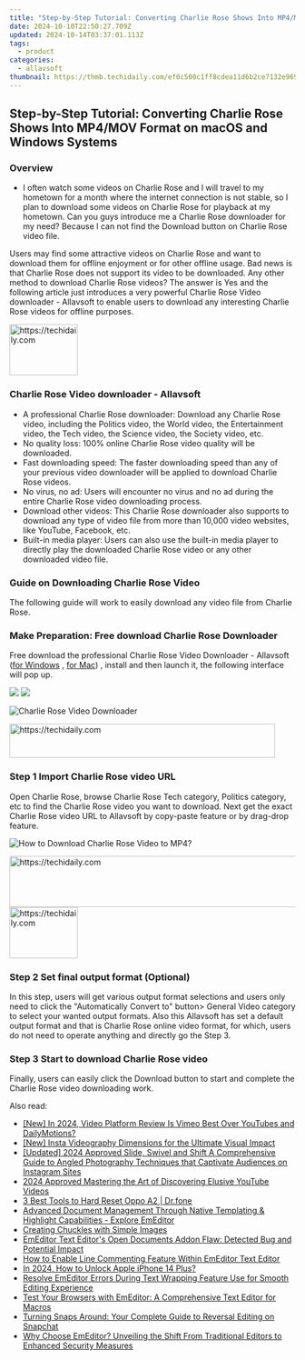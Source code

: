 ```yaml
---
title: "Step-by-Step Tutorial: Converting Charlie Rose Shows Into MP4/MOV Format on macOS and Windows Systems"
date: 2024-10-10T22:50:27.709Z
updated: 2024-10-14T03:37:01.113Z
tags:
  - product
categories:
  - allavsoft
thumbnail: https://thmb.techidaily.com/ef0c500c1ff8cdea11d6b2ce7132e969a27a23353363cc6a48d15e2d1d290c96.jpg
---
```


## Step-by-Step Tutorial: Converting Charlie Rose Shows Into MP4/MOV Format on macOS and Windows Systems

### Overview

* I often watch some videos on Charlie Rose and I will travel to my hometown for a month where the internet connection is not stable, so I plan to download some videos on Charlie Rose for playback at my hometown. Can you guys introduce me a Charlie Rose downloader for my need? Because I can not find the Download button on Charlie Rose video file.

Users may find some attractive videos on Charlie Rose and want to download them for offline enjoyment or for other offline usage. Bad news is that Charlie Rose does not support its video to be downloaded. Any other method to download Charlie Rose videos? The answer is Yes and the following article just introduces a very powerful Charlie Rose Video downloader - Allavsoft to enable users to download any interesting Charlie Rose videos for offline purposes.

<!-- affiliate ads begin -->
<a href="https://25home.pxf.io/c/5597632/2148635/16836" target="_top" id="2148635">
  <img src="//a.impactradius-go.com/display-ad/16836-2148635" border="0" alt="https://techidaily.com" width="120" height="90"/>
</a>
<img height="0" width="0" src="https://25home.pxf.io/i/5597632/2148635/16836" style="position:absolute;visibility:hidden;" border="0" />
<!-- affiliate ads end -->

### Charlie Rose Video downloader - Allavsoft

* A professional Charlie Rose downloader: Download any Charlie Rose video, including the Politics video, the World video, the Entertainment video, the Tech video, the Science video, the Society video, etc.
* No quality loss: 100% online Charlie Rose video quality will be downloaded.
* Fast downloading speed: The faster downloading speed than any of your previous video downloader will be applied to download Charlie Rose videos.
* No virus, no ad: Users will encounter no virus and no ad during the entire Charlie Rose video downloading process.
* Download other videos: This Charlie Rose downloader also supports to download any type of video file from more than 10,000 video websites, like YouTube, Facebook, etc.
* Built-in media player: Users can also use the built-in media player to directly play the downloaded Charlie Rose video or any other downloaded video file.

### Guide on Downloading Charlie Rose Video

The following guide will work to easily download any video file from Charlie Rose.

### Make Preparation: Free download Charlie Rose Downloader

Free download the professional Charlie Rose Video Downloader - Allavsoft ([for Windows](https://tools.techidaily.com/allavsoft/products/) , [for Mac](https://tools.techidaily.com/allavsoft/products/)) , install and then launch it, the following interface will pop up.

[![](https://www.allavsoft.com/how-to/../images/how-to/free-download-win.jpg)](https://tools.techidaily.com/allavsoft/products/) [![](https://www.allavsoft.com/how-to/../images/how-to/free-download-mac.jpg)](https://tools.techidaily.com/allavsoft/products/)

![Charlie Rose Video Downloader](https://www.allavsoft.com/how-to/../images/allavsoft/screen-shot-600.jpg)

<!-- affiliate ads begin -->
<a href="https://bluettius.sjv.io/c/5597632/2139118/17108" target="_top" id="2139118">
  <img src="//a.impactradius-go.com/display-ad/17108-2139118" border="0" alt="https://techidaily.com" width="468" height="60"/>
</a>
<img height="0" width="0" src="https://bluettius.sjv.io/i/5597632/2139118/17108" style="position:absolute;visibility:hidden;" border="0" />
<!-- affiliate ads end -->

### Step 1 Import Charlie Rose video URL

Open Charlie Rose, browse Charlie Rose Tech category, Politics category, etc to find the Charlie Rose video you want to download. Next get the exact Charlie Rose video URL to Allavsoft by copy-paste feature or by drag-drop feature.

![How to Download Charlie Rose Video to MP4?](https://www.allavsoft.com/how-to/../images/how-to/download-rtmp-video/download-rtmp-video.jpg)

<!-- affiliate ads begin -->
<a href="https://bluettide.pxf.io/c/5597632/2141683/17092" target="_top" id="2141683">
  <img src="//a.impactradius-go.com/display-ad/17092-2141683" border="0" alt="https://techidaily.com" width="728" height="90"/>
</a>
<img height="0" width="0" src="https://bluettide.pxf.io/i/5597632/2141683/17092" style="position:absolute;visibility:hidden;" border="0" />
<!-- affiliate ads end -->

<!-- affiliate ads begin -->
<a href="https://aligracehair.sjv.io/c/5597632/2135363/19272" target="_top" id="2135363">
  <img src="//a.impactradius-go.com/display-ad/19272-2135363" border="0" alt="https://techidaily.com" width="120" height="90"/>
</a>
<img height="0" width="0" src="https://aligracehair.sjv.io/i/5597632/2135363/19272" style="position:absolute;visibility:hidden;" border="0" />
<!-- affiliate ads end -->

### Step 2 Set final output format (Optional)

In this step, users will get various output format selections and users only need to click the "Automatically Convert to" button> General Video category to select your wanted output formats. Also this Allavsoft has set a default output format and that is Charlie Rose online video format, for which, users do not need to operate anything and directly go the Step 3.

### Step 3 Start to download Charlie Rose video

Finally, users can easily click the Download button to start and complete the Charlie Rose video downloading work.

<ins class="adsbygoogle"
     style="display:block"
     data-ad-format="autorelaxed"
     data-ad-client="ca-pub-7571918770474297"
     data-ad-slot="1223367746"></ins>

<ins class="adsbygoogle"
     style="display:block"
     data-ad-client="ca-pub-7571918770474297"
     data-ad-slot="8358498916"
     data-ad-format="auto"
     data-full-width-responsive="true"></ins>

<span class="atpl-alsoreadstyle">Also read:</span>
<div><ul>
<li><a href="https://youtube-data.techidaily.com/n-2024-video-platform-review-is-vimeo-best-over-youtubes-and-dailymotions/"><u>[New] In 2024, Video Platform Review Is Vimeo Best Over YouTubes and DailyMotions?</u></a></li>
<li><a href="https://instagram-video-recordings.techidaily.com/new-insta-videography-dimensions-for-the-ultimate-visual-impact/"><u>[New] Insta Videography Dimensions for the Ultimate Visual Impact</u></a></li>
<li><a href="https://instagram-videos.techidaily.com/updated-2024-approved-slide-swivel-and-shift-a-comprehensive-guide-to-angled-photography-techniques-that-captivate-audiences-on-instagram-sites/"><u>[Updated] 2024 Approved Slide, Swivel and Shift A Comprehensive Guide to Angled Photography Techniques that Captivate Audiences on Instagram Sites</u></a></li>
<li><a href="https://youtube-stream.techidaily.com/2024-approved-mastering-the-art-of-discovering-elusive-youtube-videos/"><u>2024 Approved Mastering the Art of Discovering Elusive YouTube Videos</u></a></li>
<li><a href="https://phone-solutions.techidaily.com/3-best-tools-to-hard-reset-oppo-a2-drfone-by-drfone-reset-android-reset-android/"><u>3 Best Tools to Hard Reset Oppo A2 | Dr.fone</u></a></li>
<li><a href="https://win-tips.techidaily.com/advanced-document-management-through-native-templating-and-highlight-capabilities-explore-emeditor/"><u>Advanced Document Management Through Native Templating & Highlight Capabilities - Explore EmEditor</u></a></li>
<li><a href="https://fox-links.techidaily.com/creating-chuckles-with-simple-images/"><u>Creating Chuckles with Simple Images</u></a></li>
<li><a href="https://win-tips.techidaily.com/emeditor-text-editors-open-documents-addon-flaw-detected-bug-and-potential-impact/"><u>EmEditor Text Editor's Open Documents Addon Flaw: Detected Bug and Potential Impact</u></a></li>
<li><a href="https://win-tips.techidaily.com/how-to-enable-line-commenting-feature-within-emeditor-text-editor/"><u>How to Enable Line Commenting Feature Within EmEditor Text Editor</u></a></li>
<li><a href="https://ios-unlock.techidaily.com/in-2024-how-to-unlock-apple-iphone-14-plus-by-drfone-ios/"><u>In 2024, How to Unlock Apple iPhone 14 Plus?</u></a></li>
<li><a href="https://win-tips.techidaily.com/resolve-emeditor-errors-during-text-wrapping-feature-use-for-smooth-editing-experience/"><u>Resolve EmEditor Errors During Text Wrapping Feature Use for Smooth Editing Experience</u></a></li>
<li><a href="https://win-tips.techidaily.com/test-your-browsers-with-emeditor-a-comprehensive-text-editor-for-macros/"><u>Test Your Browsers with EmEditor: A Comprehensive Text Editor for Macros</u></a></li>
<li><a href="https://techno-recovery.techidaily.com/turning-snaps-around-your-complete-guide-to-reversal-editing-on-snapchat/"><u>Turning Snaps Around: Your Complete Guide to Reversal Editing on Snapchat</u></a></li>
<li><a href="https://win-tips.techidaily.com/why-choose-emeditor-unveiling-the-shift-from-traditional-editors-to-enhanced-security-measures/"><u>Why Choose EmEditor? Unveiling the Shift From Traditional Editors to Enhanced Security Measures</u></a></li>
</ul></div>

